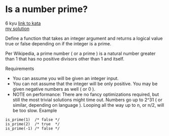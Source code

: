 # Is a number prime?
6 kyu
[link to kata](https://www.codewars.com/kata/5262119038c0985a5b00029f/train/javascript)
<br>
[my solution](./kata.js)

Define a function that takes an integer argument and returns a logical value true or false depending on if the integer is a prime.

Per Wikipedia, a prime number ( or a prime ) is a natural number greater than 1 that has no positive divisors other than 1 and itself.

Requirements

- You can assume you will be given an integer input.
- You can not assume that the integer will be only positive. You may be given negative numbers as well ( or 0 ).
- NOTE on performance: There are no fancy optimizations required, but still the most trivial solutions might time out. Numbers go up to 2^31 ( or similar, depending on language ). Looping all the way up to n, or n/2, will be too slow.
Example
```
is_prime(1)  /* false */
is_prime(2)  /* true  */
is_prime(-1) /* false */
```